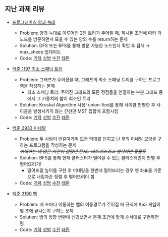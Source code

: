 ## 지난 과제 리뷰

- [프로그래머스 양과 늑대](https://programmers.co.kr/learn/courses/30/lessons/92343)
  - Problem: 양과 늑대로 이루어진 2진 트리가 주어질 때, 제시된 조건에 따라 각 노드를 방문하면서 모을 수 있는 양의 수를 return하는 문제
  - Solution: DFS 또는 BFS를 통해 방문 가능한 노드인지 확인 후 탐색 → max_sheep 업데이트        
  - Code: [기탁]() [성범]() [수진](https://github.com/ZenithOfApex/suzan/blob/master/Programmers/%5B%EC%BD%94%ED%85%8C%EC%97%B0%EC%8A%B5%5D%EC%96%91%EA%B3%BC%EB%8A%91%EB%8C%80.py) [태환]()

- [백준 1197 최소 스패닝 트리](https://www.acmicpc.net/problem/1197)
  - Problem: 그래프가 주어졌을 때, 그래프의 최소 스패닝 트리를 구하는 프로그램을 작성하는 문제    
    - 최소 스패닝 트리: 주어진 그래프의 모든 정점들을 연결하는 부분 그래프 중에서 그 가중치의 합이 최소인 트리
  - Solution: Kruskal Algorithm 사용! union-find를 통해 사이클 판별한 후 사이클을 발생시키지 않는 간선만 MST 집합에 포함시킴        
  - Code: [기탁]() [성범]() [수진](https://github.com/ZenithOfApex/suzan/blob/master/BOJ/%5BMST%5D1197.py) [태환]()

- [백준 2933 미네랄](https://www.acmicpc.net/problem/2933)
  - Problem: 두 사람이 번갈아가며 모든 막대를 던지고 난 후의 미네랄 모양을 구하는 프로그램을 작성하는 문제          
      ~~*이해하는 데 많은 시간이 걸렸던 문제.. 테트리스라고 생각하면 좋을듯*~~
  - Solution: BFS를 통해 현재 클러스터가 떨어질 수 있는 클러스터인지 판별 후 떨어뜨리기!    
    - 떨어뜨릴 높이를 구한 후 미네랄을 한번에 떨어뜨리는 경우 행 좌표를 기준으로 내림차순 정렬 후 떨어뜨려야 함    
  - Code: [기탁]() [성범]() [수진](https://github.com/ZenithOfApex/suzan/blob/master/BOJ/%5BBFS%5D2933.py) [태환]()

- [백준 3190 뱀](https://www.acmicpc.net/problem/3190)
  - Problem: 매 초마다 이동하는 뱀의 이동경로가 주어질 때 규칙에 따라 게임이 몇 초에 끝나는지 구하는 문제
  - Solution: 뱀의 방향 변환에 신경쓰면서 문제 조건에 맞게 순서대로 구현하면 됨       
  - Code: [기탁]() [성범]() [수진](https://github.com/ZenithOfApex/suzan/blob/master/BOJ/%5B%EA%B5%AC%ED%98%84%5D3190.py) [태환]()
